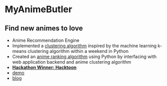 # MyAnimeButler
## Find new animes to love
- Anime Recommendation Engine
- Implemented a [clustering algorithm](https://github.com/arjun-krishna1/MyAnimeButler/blob/main/cluster.py) inspired by the machine learning k-means clustering algorithm within a weekend in Python
- Created an [anime ranking algorithm](https://github.com/arjun-krishna1/MyAnimeButler/blob/main/cluster.py) using Python by interfacing with web application backend and anime clustering algorithm
- [**Hackathon Winner: Hacktoon**](https://devpost.com/software/myanimebutler?ref_content=my-projects-tab&ref_feature=my_projects)
- [demo](http://myanimebutler.co/)
- [blog](https://devpost.com/software/myanimebutler?ref_content=my-projects-tab&ref_feature=my_projects)


